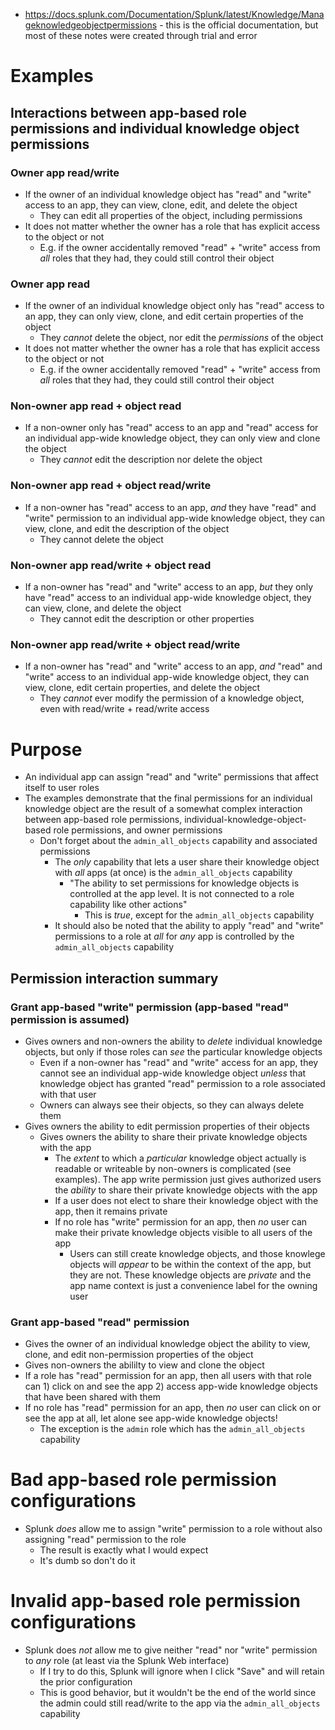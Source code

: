 - https://docs.splunk.com/Documentation/Splunk/latest/Knowledge/Manageknowledgeobjectpermissions - this is the official documentation, but most of
  these notes were created through trial and error
# Examples
## Interactions between app-based role permissions and individual knowledge object permissions
### Owner app read/write
- If the owner of an individual knowledge object has "read" and "write" access to an app, they can view, clone, edit, and delete the object
  - They can edit all properties of the object, including permissions
- It does not matter whether the owner has a role that has explicit access to the object or not
  - E.g. if the owner accidentally removed "read" + "write" access from _all_ roles that they had, they could still control their object
### Owner app read
- If the owner of an individual knowledge object only has "read" access to an app, they can only view, clone, and edit certain properties of the
  object
  - They _cannot_ delete the object, nor edit the _permissions_ of the object
- It does not matter whether the owner has a role that has explicit access to the object or not
  - E.g. if the owner accidentally removed "read" + "write" access from _all_ roles that they had, they could still control their object
### Non-owner app read + object read
- If a non-owner only has "read" access to an app and "read" access for an individual app-wide knowledge object, they can only view and clone
  the object
  - They _cannot_ edit the description nor delete the object
### Non-owner app read + object read/write
- If a non-owner has "read" access to an app, _and_ they have "read" and "write" permission to an individual app-wide knowledge object, they
  can view, clone, and edit the description of the object
  - They cannot delete the object
### Non-owner app read/write + object read
- If a non-owner has "read" and "write" access to an app, _but_ they only have "read" access to an individual app-wide knowledge object, they
  can view, clone, and delete the object
  - They cannot edit the description or other properties
### Non-owner app read/write + object read/write
- If a non-owner has "read" and "write" access to an app, _and_ "read" and "write" access to an individual app-wide knowledge object, they can
  view, clone, edit certain properties, and delete the object
  - They _cannot_ ever modify the permission of a knowledge object, even with read/write + read/write access
# Purpose
- An individual app can assign "read" and "write" permissions that affect itself to user roles 
- The examples demonstrate that the final permissions for an individual knowledge object are the result of a somewhat complex interaction between
  app-based role permissions, individual-knowledge-object-based role permissions, and owner permissions 
  - Don't forget about the `admin_all_objects` capability and associated permissions
    - The _only_ capability that lets a user share their knowledge object with _all_ apps (at once) is the `admin_all_objects` capability
      - "The ability to set permissions for knowledge objects is controlled at the app level. It is not connected to a role capability like other
        actions"
        - This is _true_, except for the `admin_all_objects` capability
    - It should also be noted that the ability to apply "read" and "write" permissions to a role at _all_ for _any_ app is controlled by the
      `admin_all_objects` capability
## Permission interaction summary
### Grant app-based "write" permission (app-based "read" permission is assumed)
- Gives owners and non-owners the ability to _delete_ individual knowledge objects, but only if those roles can _see_ the particular knowledge objects
  - Even if a non-owner has "read" and "write" access for an app, they cannot see an individual app-wide knowledge object _unless_ that knowledge
    object has granted "read" permission to a role associated with that user
  - Owners can always see their objects, so they can always delete them
- Gives owners the ability to edit permission properties of their objects
  - Gives owners the ability to share their private knowledge objects with the app
    - The _extent_ to which a _particular_ knowledge object actually is readable or writeable by non-owners is complicated (see examples). The app
      write permission just gives authorized users the _ability_ to share their private knowledge objects with the app
    - If a user does not elect to share their knowledge object with the app, then it remains private
    - If no role has "write" permission for an app, then _no_ user can make their private knowledge objects visible to all users of the app
      - Users can still create knowledge objects, and those knowlege objects will _appear_ to be within the context of the app, but they are not.
        These knowledge objects are _private_ and the app name context is just a convenience label for the owning user
### Grant app-based "read" permission
- Gives the owner of an individual knowledge object the ability to view, clone, and edit non-permission properties of the object
- Gives non-owners the abililty to view and clone the object
- If a role has "read" permission for an app, then all users with that role can 1) click on and see the app 2) access app-wide
  knowledge objects that have been shared with them
- If no role has "read" permission for an app, then _no_ user can click on or see the app at all, let alone see app-wide knowledge objects!
  - The exception is the `admin` role which has the `admin_all_objects` capability
# Bad app-based role permission configurations
- Splunk _does_ allow me to assign "write" permission to a role without also assigning "read" permission to the role
  - The result is exactly what I would expect
  - It's dumb so don't do it
# Invalid app-based role permission configurations
- Splunk does _not_ allow me to give neither "read" nor "write" permission to _any_ role (at least via the Splunk Web interface)
  - If I try to do this, Splunk will ignore when I click "Save" and will retain the prior configuration
  - This is good behavior, but it wouldn't be the end of the world since the admin could still read/write to the app via the `admin_all_objects`
    capability
